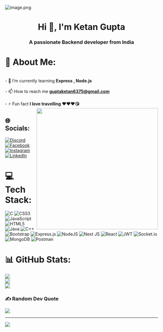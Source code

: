 ![image.png](https://i.postimg.cc/TYxFktDM/image.png)
<h1 align="center">Hi 👋, I'm Ketan Gupta</h1>
<h3 align="center">A passionate Backend developer from India</h3>

# 💫 About Me:
<br>- 🌱 I’m currently learning **Express , Node.js**<br><br>- 📫 How to reach me **guptaketan6375@gmail.com**<br><br>- ⚡ Fun fact **I love travelling ❤️❤️❤️😘**<br>
<a href="https://app.daily.dev/ketan835985"><img src="https://api.daily.dev/devcards/3b2899b22a5842509f6b0b7a956c1e33.png" width="400"  align = "right"/></a>


## 🌐 Socials:
[![Discord](https://img.shields.io/badge/Discord-%237289DA.svg?logo=discord&logoColor=white)](https://discord.gg/ketan#3317) [![Facebook](https://img.shields.io/badge/Facebook-%231877F2.svg?logo=Facebook&logoColor=white)](https://www.facebook.com/profile.php?id=100008484344094) [![Instagram](https://img.shields.io/badge/Instagram-%23E4405F.svg?logo=Instagram&logoColor=white)](https://instagram.com/j_o_h_n_dadarya) [![LinkedIn](https://img.shields.io/badge/LinkedIn-%230077B5.svg?logo=linkedin&logoColor=white)](https://linkedin.com/in/ketan-gupta-164935231) 

# 💻 Tech Stack:
![C](https://img.shields.io/badge/c-%2300599C.svg?style=for-the-badge&logo=c&logoColor=white) ![CSS3](https://img.shields.io/badge/css3-%231572B6.svg?style=for-the-badge&logo=css3&logoColor=white) ![JavaScript](https://img.shields.io/badge/javascript-%23323330.svg?style=for-the-badge&logo=javascript&logoColor=%23F7DF1E) ![HTML5](https://img.shields.io/badge/html5-%23E34F26.svg?style=for-the-badge&logo=html5&logoColor=white) ![Java](https://img.shields.io/badge/java-%23ED8B00.svg?style=for-the-badge&logo=java&logoColor=white) ![C++](https://img.shields.io/badge/c++-%2300599C.svg?style=for-the-badge&logo=c%2B%2B&logoColor=white) ![Bootstrap](https://img.shields.io/badge/bootstrap-%23563D7C.svg?style=for-the-badge&logo=bootstrap&logoColor=white) ![Express.js](https://img.shields.io/badge/express.js-%23404d59.svg?style=for-the-badge&logo=express&logoColor=%2361DAFB) ![NodeJS](https://img.shields.io/badge/node.js-6DA55F?style=for-the-badge&logo=node.js&logoColor=white) ![Next JS](https://img.shields.io/badge/Next-black?style=for-the-badge&logo=next.js&logoColor=white) ![React](https://img.shields.io/badge/react-%2320232a.svg?style=for-the-badge&logo=react&logoColor=%2361DAFB) ![JWT](https://img.shields.io/badge/JWT-black?style=for-the-badge&logo=JSON%20web%20tokens) ![Socket.io](https://img.shields.io/badge/Socket.io-black?style=for-the-badge&logo=socket.io&badgeColor=010101) ![MongoDB](https://img.shields.io/badge/MongoDB-%234ea94b.svg?style=for-the-badge&logo=mongodb&logoColor=white) ![Postman](https://img.shields.io/badge/Postman-FF6C37?style=for-the-badge&logo=postman&logoColor=white)
# 📊 GitHub Stats:
![](https://github-readme-stats.vercel.app/api?username=Ketan835985&theme=dark&hide_border=false&include_all_commits=false&count_private=false)<br/>
![](https://github-readme-streak-stats.herokuapp.com/?user=Ketan835985&theme=dark&hide_border=false)<br/>
![](https://github-readme-stats.vercel.app/api/top-langs/?username=Ketan835985&theme=dark&hide_border=false&include_all_commits=false&count_private=false&layout=compact)


### ✍️ Random Dev Quote
![](https://quotes-github-readme.vercel.app/api?type=horizontal&theme=radical)

---
[![](https://visitcount.itsvg.in/api?id=Ketan835985&icon=0&color=12)](https://visitcount.itsvg.in)



<!-- Proudly created with GPRM ( https://gprm.itsvg.in ) -->

